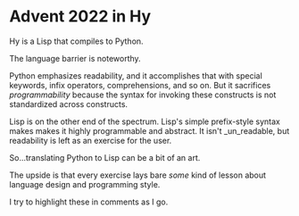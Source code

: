 # Advent 2022 in Hy

Hy is a Lisp that compiles to Python.

The language barrier is noteworthy.

Python emphasizes readability, and it accomplishes that with special keywords, infix operators, comprehensions, and so on.
But it sacrifices _programmability_ because the syntax for invoking these constructs is not standardized across constructs.

Lisp is on the other end of the spectrum.
Lisp's simple prefix-style syntax makes makes it highly programmable and abstract.
It isn't _un_readable, but readability is left as an exercise for the user.

So...translating Python to Lisp can be a bit of an art.

The upside is that every exercise lays bare _some_ kind of lesson about language design and programming style.

I try to highlight these in comments as I go.



